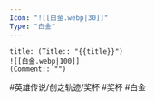 ```yaml
---
Icon: "![[白金.webp|30]]"
Type: "白金"
---
```

```ad-ed-ha-platinum
title: (Title:: "{{title}}")
![[白金.webp|100]]
(Comment:: "")
```

#英雄传说/创之轨迹/奖杯  #奖杯 #白金